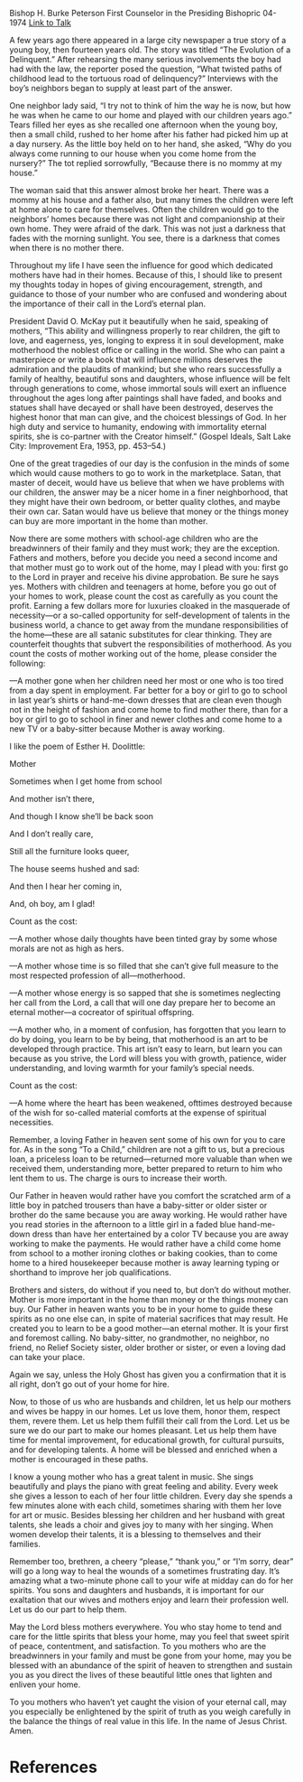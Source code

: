 Bishop H. Burke Peterson
First Counselor in the Presiding Bishopric
04-1974
[Link to Talk](https://www.churchofjesuschrist.org/study/general-conference/1974/04/mother-catch-the-vision-of-your-call?lang=eng)

A few years ago there appeared in a large city newspaper a true story of a young boy, then fourteen years old. The story was titled “The Evolution of a Delinquent.” After rehearsing the many serious involvements the boy had had with the law, the reporter posed the question, “What twisted paths of childhood lead to the tortuous road of delinquency?” Interviews with the boy’s neighbors began to supply at least part of the answer.

One neighbor lady said, “I try not to think of him the way he is now, but how he was when he came to our home and played with our children years ago.” Tears filled her eyes as she recalled one afternoon when the young boy, then a small child, rushed to her home after his father had picked him up at a day nursery. As the little boy held on to her hand, she asked, “Why do you always come running to our house when you come home from the nursery?” The tot replied sorrowfully, “Because there is no mommy at my house.”

The woman said that this answer almost broke her heart. There was a mommy at his house and a father also, but many times the children were left at home alone to care for themselves. Often the children would go to the neighbors’ homes because there was not light and companionship at their own home. They were afraid of the dark. This was not just a darkness that fades with the morning sunlight. You see, there is a darkness that comes when there is no mother there.

Throughout my life I have seen the influence for good which dedicated mothers have had in their homes. Because of this, I should like to present my thoughts today in hopes of giving encouragement, strength, and guidance to those of your number who are confused and wondering about the importance of their call in the Lord’s eternal plan.

President David O. McKay put it beautifully when he said, speaking of mothers, “This ability and willingness properly to rear children, the gift to love, and eagerness, yes, longing to express it in soul development, make motherhood the noblest office or calling in the world. She who can paint a masterpiece or write a book that will influence millions deserves the admiration and the plaudits of mankind; but she who rears successfully a family of healthy, beautiful sons and daughters, whose influence will be felt through generations to come, whose immortal souls will exert an influence throughout the ages long after paintings shall have faded, and books and statues shall have decayed or shall have been destroyed, deserves the highest honor that man can give, and the choicest blessings of God. In her high duty and service to humanity, endowing with immortality eternal spirits, she is co-partner with the Creator himself.” (Gospel Ideals, Salt Lake City: Improvement Era, 1953, pp. 453–54.)

One of the great tragedies of our day is the confusion in the minds of some which would cause mothers to go to work in the marketplace. Satan, that master of deceit, would have us believe that when we have problems with our children, the answer may be a nicer home in a finer neighborhood, that they might have their own bedroom, or better quality clothes, and maybe their own car. Satan would have us believe that money or the things money can buy are more important in the home than mother.

Now there are some mothers with school-age children who are the breadwinners of their family and they must work; they are the exception. Fathers and mothers, before you decide you need a second income and that mother must go to work out of the home, may I plead with you: first go to the Lord in prayer and receive his divine approbation. Be sure he says yes. Mothers with children and teenagers at home, before you go out of your homes to work, please count the cost as carefully as you count the profit. Earning a few dollars more for luxuries cloaked in the masquerade of necessity—or a so-called opportunity for self-development of talents in the business world, a chance to get away from the mundane responsibilities of the home—these are all satanic substitutes for clear thinking. They are counterfeit thoughts that subvert the responsibilities of motherhood. As you count the costs of mother working out of the home, please consider the following:

—A mother gone when her children need her most or one who is too tired from a day spent in employment. Far better for a boy or girl to go to school in last year’s shirts or hand-me-down dresses that are clean even though not in the height of fashion and come home to find mother there, than for a boy or girl to go to school in finer and newer clothes and come home to a new TV or a baby-sitter because Mother is away working.

I like the poem of Esther H. Doolittle:





Mother





Sometimes when I get home from school

And mother isn’t there,

And though I know she’ll be back soon

And I don’t really care,

Still all the furniture looks queer,

The house seems hushed and sad:

And then I hear her coming in,

And, oh boy, am I glad!





Count as the cost:

—A mother whose daily thoughts have been tinted gray by some whose morals are not as high as hers.

—A mother whose time is so filled that she can’t give full measure to the most respected profession of all—motherhood.

—A mother whose energy is so sapped that she is sometimes neglecting her call from the Lord, a call that will one day prepare her to become an eternal mother—a cocreator of spiritual offspring.

—A mother who, in a moment of confusion, has forgotten that you learn to do by doing, you learn to be by being, that motherhood is an art to be developed through practice. This art isn’t easy to learn, but learn you can because as you strive, the Lord will bless you with growth, patience, wider understanding, and loving warmth for your family’s special needs.

Count as the cost:

—A home where the heart has been weakened, ofttimes destroyed because of the wish for so-called material comforts at the expense of spiritual necessities.

Remember, a loving Father in heaven sent some of his own for you to care for. As in the song “To a Child,” children are not a gift to us, but a precious loan, a priceless loan to be returned—returned more valuable than when we received them, understanding more, better prepared to return to him who lent them to us. The charge is ours to increase their worth.

Our Father in heaven would rather have you comfort the scratched arm of a little boy in patched trousers than have a baby-sitter or older sister or brother do the same because you are away working. He would rather have you read stories in the afternoon to a little girl in a faded blue hand-me-down dress than have her entertained by a color TV because you are away working to make the payments. He would rather have a child come home from school to a mother ironing clothes or baking cookies, than to come home to a hired housekeeper because mother is away learning typing or shorthand to improve her job qualifications.

Brothers and sisters, do without if you need to, but don’t do without mother. Mother is more important in the home than money or the things money can buy. Our Father in heaven wants you to be in your home to guide these spirits as no one else can, in spite of material sacrifices that may result. He created you to learn to be a good mother—an eternal mother. It is your first and foremost calling. No baby-sitter, no grandmother, no neighbor, no friend, no Relief Society sister, older brother or sister, or even a loving dad can take your place.

Again we say, unless the Holy Ghost has given you a confirmation that it is all right, don’t go out of your home for hire.

Now, to those of us who are husbands and children, let us help our mothers and wives be happy in our homes. Let us love them, honor them, respect them, revere them. Let us help them fulfill their call from the Lord. Let us be sure we do our part to make our homes pleasant. Let us help them have time for mental improvement, for educational growth, for cultural pursuits, and for developing talents. A home will be blessed and enriched when a mother is encouraged in these paths.

I know a young mother who has a great talent in music. She sings beautifully and plays the piano with great feeling and ability. Every week she gives a lesson to each of her four little children. Every day she spends a few minutes alone with each child, sometimes sharing with them her love for art or music. Besides blessing her children and her husband with great talents, she leads a choir and gives joy to many with her singing. When women develop their talents, it is a blessing to themselves and their families.

Remember too, brethren, a cheery “please,” “thank you,” or “I’m sorry, dear” will go a long way to heal the wounds of a sometimes frustrating day. It’s amazing what a two-minute phone call to your wife at midday can do for her spirits. You sons and daughters and husbands, it is important for our exaltation that our wives and mothers enjoy and learn their profession well. Let us do our part to help them.

May the Lord bless mothers everywhere. You who stay home to tend and care for the little spirits that bless your home, may you feel that sweet spirit of peace, contentment, and satisfaction. To you mothers who are the breadwinners in your family and must be gone from your home, may you be blessed with an abundance of the spirit of heaven to strengthen and sustain you as you direct the lives of these beautiful little ones that lighten and enliven your home.

To you mothers who haven’t yet caught the vision of your eternal call, may you especially be enlightened by the spirit of truth as you weigh carefully in the balance the things of real value in this life. In the name of Jesus Christ. Amen.

# References
